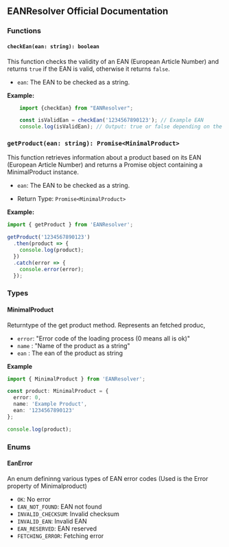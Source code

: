 ## EANResolver Official Documentation

### Functions

#### `checkEan(ean: string): boolean`

This function checks the validity of an EAN (European Article Number) and returns `true` if the EAN is valid, otherwise it returns `false`.

- `ean`: The EAN to be checked as a string.

**Example:**

```typescript
    import {checkEan} from "EANResolver";

    const isValidEan = checkEan('1234567890123'); // Example EAN
    console.log(isValidEan); // Output: true or false depending on the validity of the EAN
```



### `getProduct(ean: string): Promise<MinimalProduct>`

This function retrieves information about a product based on its EAN (European Article Number) and returns a Promise object containing a MinimalProduct instance.

- `ean`: The EAN to be checked as a string.

- Return Type: `Promise<MinimalProduct>`

**Example:**

```typescript
import { getProduct } from 'EANResolver';

getProduct('1234567890123')
  .then(product => {
    console.log(product);
  })
  .catch(error => {
    console.error(error);
  });

```

### Types

#### MinimalProduct

Returntype of the get product method. Represents an fetched produc,

- `error`: "Error code of the loading process (0 means all is ok)"
- `name` : "Name of the product as a string"
- `ean` : The ean of the product as string

**Example**

```typescript
import { MinimalProduct } from 'EANResolver';

const product: MinimalProduct = {
  error: 0,
  name: 'Example Product',
  ean: '1234567890123'
};

console.log(product);

```


### Enums

#### EanError

An enum defininng various types of EAN error codes (Used is the Error property of Minimalproduct)

- `OK`: No error
- `EAN_NOT_FOUND`: EAN not found
- `INVALID_CHECKSUM`: Invalid checksum
- `INVALID_EAN`: Invalid EAN
- `EAN_RESERVED`: EAN reserved
- `FETCHING_ERROR`: Fetching error


    


